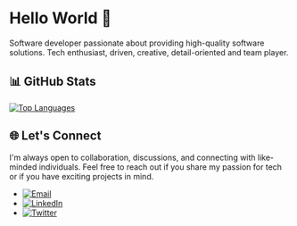 # Hello World 👋

Software developer passionate about providing high-quality software solutions. Tech enthusiast, driven, creative, detail-oriented and team player.


## 📊 GitHub Stats

[![Top Languages](https://github-readme-stats.vercel.app/api/top-langs/?username=MoEssamKhattab&layout=compact)](https://github.com/MoEssamKhattab/github-readme-stats)


## 🌐 Let's Connect

I'm always open to collaboration, discussions, and connecting with like-minded individuals. Feel free to reach out if you share my passion for tech or if you have exciting projects in mind.


- [![Email](https://img.shields.io/badge/Email-s--mo.essam%40zewailcity.edu.eg-blue)](mailto:s-mo.essam@zewailcity.edu.eg)
- [![LinkedIn](https://img.shields.io/badge/LinkedIn-@MoEssamKhattab-green)](https://www.linkedin.com/in/MoEssamKhattab/)
- [![Twitter](https://img.shields.io/badge/Twitter-MoEssamKhattab-g)](https://twitter.com/MoEssamKhattab)

